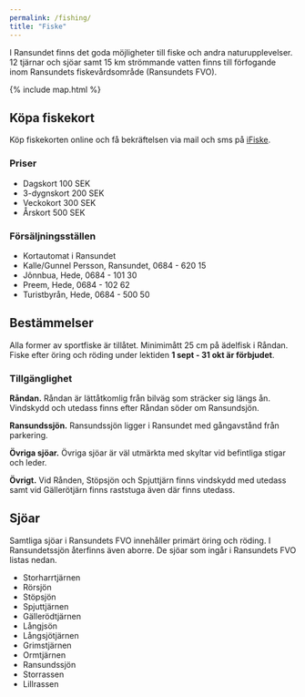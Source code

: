```yaml
---
permalink: /fishing/
title: "Fiske"
---
```


I Ransundet finns det goda möjligheter till fiske och andra naturupplevelser. 12 tjärnar och sjöar samt 15 km strömmande vatten finns till förfogande inom Ransundets fiskevårdsområde (Ransundets FVO).

{% include map.html %}

## Köpa fiskekort

Köp fiskekorten online och få bekräftelsen via mail och sms på [iFiske](https://www.ifiske.se/fiskekort-ransundssjon-storrassen-mfl.htm).

### Priser

* Dagskort 100 SEK
* 3-dygnskort 200 SEK
* Veckokort 300 SEK
* Årskort 500 SEK

### Försäljningsställen

* Kortautomat i Ransundet
* Kalle/Gunnel Persson, Ransundet, 0684 - 620 15
* Jônnbua, Hede, 0684 - 101 30
* Preem, Hede, 0684 - 102 62
* Turistbyrån, Hede, 0684 - 500 50

## Bestämmelser
Alla former av sportfiske är tillåtet. Minimimått 25 cm på ädelfisk i Råndan. Fiske efter öring och röding under lektiden **1 sept - 31 okt är förbjudet**.

### Tillgänglighet

**Råndan.** Råndan är lättåtkomlig från bilväg som sträcker sig längs ån. Vindskydd och utedass finns efter Råndan söder om Ransundsjön.

**Ransundssjön.** Ransundssjön ligger i Ransundet med gångavstånd från parkering.

**Övriga sjöar.** Övriga sjöar är väl utmärkta med skyltar vid befintliga stigar och leder.

**Övrigt.** Vid Rånden, Stöpsjön och Spjuttjärn finns vindskydd med utedass samt vid Gällerötjärn finns raststuga även där finns utedass.

## Sjöar

Samtliga sjöar i Ransundets FVO innehåller primärt öring och röding. I Ransundetssjön återfinns även aborre. De sjöar som ingår i Ransundets FVO listas nedan.

* Storharrtjärnen
* Rörsjön
* Stöpsjön
* Spjuttjärnen
* Gällerödtjärnen
* Långjsön
* Långsjötjärnen
* Grimstjärnen
* Ormtjärnen
* Ransundssjön
* Storrassen
* Lillrassen